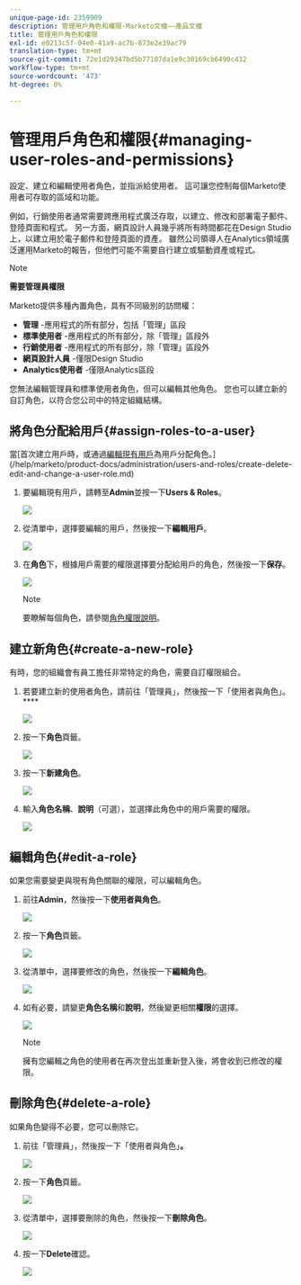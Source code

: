 ```yaml
---
unique-page-id: 2359909
description: 管理用戶角色和權限-Marketo文檔——產品文檔
title: 管理用戶角色和權限
exl-id: e0213c5f-04e0-41a9-ac7b-873e2e39ac79
translation-type: tm+mt
source-git-commit: 72e1d29347bd5b77107da1e9c30169cb6490c432
workflow-type: tm+mt
source-wordcount: '473'
ht-degree: 0%

---
```


# 管理用戶角色和權限{#managing-user-roles-and-permissions}

設定、建立和編輯使用者角色，並指派給使用者。 這可讓您控制每個Marketo使用者可存取的區域和功能。

例如，行銷使用者通常需要跨應用程式廣泛存取，以建立、修改和部署電子郵件、登陸頁面和程式。 另一方面，網頁設計人員幾乎將所有時間都花在Design Studio上，以建立用於電子郵件和登陸頁面的資產。 雖然公司領導人在Analytics領域廣泛運用Marketo的報告，但他們可能不需要自行建立或驅動資產或程式。

>[!NOTE]
>
>**需要管理員權限**

Marketo提供多種內置角色，具有不同級別的訪問權：

* **管理** -應用程式的所有部分，包括「管理」區段
* **標準使用者** -應用程式的所有部分，除「管理」區段外
* **行銷使用者** -應用程式的所有部分，除「管理」區段外
* **網頁設計人員** -僅限Design Studio
* **Analytics使用者** -僅限Analytics區段

您無法編輯管理員和標準使用者角色，但可以編輯其他角色。 您也可以建立新的自訂角色，以符合您公司中的特定組織結構。

## 將角色分配給用戶{#assign-roles-to-a-user}

當[首次建立用戶時，或通過[編輯現有用戶](/help/marketo/product-docs/administration/users-and-roles/managing-marketo-users.md)為用戶分配角色。](/help/marketo/product-docs/administration/users-and-roles/create-delete-edit-and-change-a-user-role.md)

1. 要編輯現有用戶，請轉至&#x200B;**Admin**&#x200B;並按一下&#x200B;**Users &amp; Roles**。

   ![](assets/image2014-9-9-18-3a7-3a32.png)

1. 從清單中，選擇要編輯的用戶，然後按一下&#x200B;**編輯用戶**。

   ![](assets/image2014-9-9-18-3a7-3a42.png)

1. 在&#x200B;**角色**&#x200B;下，根據用戶需要的權限選擇要分配給用戶的角色，然後按一下&#x200B;**保存**。

   ![](assets/image2014-9-9-18-3a7-3a57.png)

   >[!NOTE]
   >
   >要瞭解每個角色，請參閱[角色權限說明](/help/marketo/product-docs/administration/users-and-roles/managing-user-roles-and-permissions/descriptions-of-role-permissions.md)。

## 建立新角色{#create-a-new-role}

有時，您的組織會有員工擔任非常特定的角色，需要自訂權限組合。

1. 若要建立新的使用者角色，請前往「管理員」，然後按一下「使用者與角色」。****

   ![](assets/image2014-9-9-18-3a8-3a12.png)

1. 按一下&#x200B;**角色**&#x200B;頁籤。

   ![](assets/image2014-9-9-18-3a8-3a22.png)

1. 按一下&#x200B;**新建角色**。

   ![](assets/image2014-9-9-18-3a8-3a38.png)

1. 輸入&#x200B;**角色名稱**、**說明**（可選），並選擇此角色中的用戶需要的權限。

   ![](assets/image2014-9-9-18-3a9-3a3.png)

## 編輯角色{#edit-a-role}

如果您需要變更與現有角色關聯的權限，可以編輯角色。

1. 前往&#x200B;**Admin**，然後按一下&#x200B;**使用者與角色**。

   ![](assets/image2014-9-9-18-3a9-3a15.png)

1. 按一下&#x200B;**角色**&#x200B;頁籤。

   ![](assets/image2014-9-9-18-3a9-3a26.png)

1. 從清單中，選擇要修改的角色，然後按一下&#x200B;**編輯角色**。

   ![](assets/image2014-9-9-18-3a9-3a40.png)

1. 如有必要，請變更&#x200B;**角色名稱**&#x200B;和&#x200B;**說明**，然後變更相關&#x200B;**權限**&#x200B;的選擇。

   ![](assets/image2014-9-9-18-3a10-3a3.png)

   >[!NOTE]
   >
   >擁有您編輯之角色的使用者在再次登出並重新登入後，將會收到已修改的權限。

## 刪除角色{#delete-a-role}

如果角色變得不必要，您可以刪除它。

1. 前往「管理員」，然後按一下「使用者與角色」**。**

   ![](assets/image2014-9-9-18-3a10-3a15.png)

1. 按一下&#x200B;**角色**&#x200B;頁籤。

   ![](assets/image2014-9-9-18-3a10-3a27.png)

1. 從清單中，選擇要刪除的角色，然後按一下&#x200B;**刪除角色**。

   ![](assets/image2014-9-9-18-3a10-3a39.png)

1. 按一下&#x200B;**Delete**&#x200B;確認。

   ![](assets/image2014-9-9-18-3a10-3a50.png)
